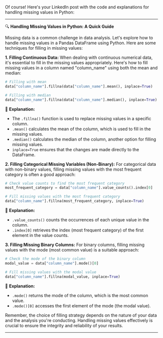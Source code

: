 Of course! Here's your LinkedIn post with the code and explanations for handling missing values in Python:

---

🔍 **Handling Missing Values in Python: A Quick Guide**

Missing data is a common challenge in data analysis. Let's explore how to handle missing values in a Pandas DataFrame using Python. Here are some techniques for filling in missing values:

**1. Filling Continuous Data:**
When dealing with continuous numerical data, it's essential to fill in the missing values appropriately. Here's how to fill missing values in a column named "column_name" using both the mean and median:

```python
# Filling with mean
data["column_name"].fillna(data["column_name"].mean(), inplace=True)

# Filling with median
data["column_name"].fillna(data["column_name"].median(), inplace=True)
```

📝 **Explanation:**
- The `.fillna()` function is used to replace missing values in a specific column.
- `.mean()` calculates the mean of the column, which is used to fill in the missing values.
- `.median()` calculates the median of the column, another option for filling missing values.
- `inplace=True` ensures that the changes are made directly to the DataFrame.

**2. Filling Categorical Missing Variables (Non-Binary):**
For categorical data with non-binary values, filling missing values with the most frequent category is often a good approach:

```python
# Check value counts to find the most frequent category
most_frequent_category = data["column_name"].value_counts().index[0]

# Fill missing values with the most frequent category
data["column_name"].fillna(most_frequent_category, inplace=True)
```

📝 **Explanation:**
- `.value_counts()` counts the occurrences of each unique value in the column.
- `.index[0]` retrieves the index (most frequent category) of the first element in the value counts.

**3. Filling Missing Binary Columns:**
For binary columns, filling missing values with the mode (most common value) is a suitable approach:

```python
# Check the mode of the binary column
modal_value = data["column_name"].mode()[0]

# Fill missing values with the modal value
data["column_name"].fillna(modal_value, inplace=True)
```

📝 **Explanation:**
- `.mode()` returns the mode of the column, which is the most common value.
- `.mode()[0]` accesses the first element of the mode (the modal value).

Remember, the choice of filling strategy depends on the nature of your data and the analysis you're conducting. Handling missing values effectively is crucial to ensure the integrity and reliability of your results.

---
